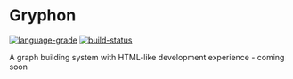 # Gryphon
<a href="https://lgtm.com/projects/g/etcetra7n/gryphon/context:cpp"><img alt="language-grade" src="https://img.shields.io/lgtm/grade/cpp/g/etcetra7n/gryphon.svg?logo=lgtm&logoWidth=18"/></a>
<a href="https://github.com/etcetra7n/gryphon/actions/workflows/build.yml"><img alt="build-status" src="https://github.com/etcetra7n/gryphon/actions/workflows/build.yml/badge.svg"></a>

A graph building system with HTML-like development experience - coming soon
